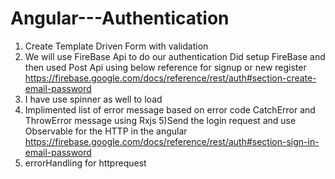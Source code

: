 # Angular---Authentication


1) Create Template Driven Form with validation
2) We will use FireBase Api to do our authentication
Did setup FireBase and then used Post Api using below reference for signup or new register
https://firebase.google.com/docs/reference/rest/auth#section-create-email-password
3) I have use spinner as well to load
4) Implimented list of error message based on error code  CatchError and ThrowError message using Rxjs
5)Send the login request and use Observable for the HTTP in the angular
https://firebase.google.com/docs/reference/rest/auth#section-sign-in-email-password
6) errorHandling for httprequest 
